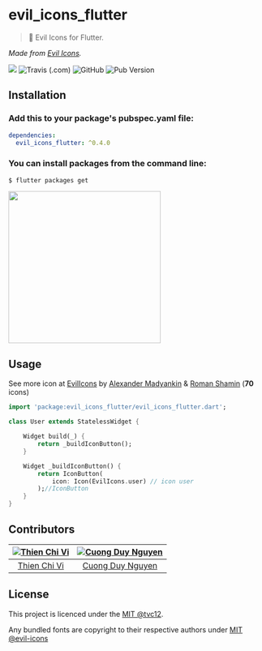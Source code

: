 # evil_icons_flutter

> 🖤 Evil Icons for Flutter.

*Made from [Evil Icons](https://github.com/evil-icons/evil-icons).*

![](https://img.shields.io/badge/all_contributors-2-orange.svg?style=flat-square)
![Travis (.com)](https://img.shields.io/travis/com/tvc12/evil_icons_flutter?style=flat-square)
![GitHub](https://img.shields.io/github/license/tvc12/evil_icons_flutter.svg?style=flat-square)
![Pub Version](https://img.shields.io/pub/v/evil_icons_flutter?style=flat-square)

## Installation

### Add this to your package's pubspec.yaml file:

```yaml
dependencies:
  evil_icons_flutter: ^0.4.0
```

### You can install packages from the command line:

```
$ flutter packages get
```

<img src="https://github.com/tvc12/evil_icons_flutter/raw/master/demo.png" width='300'/>

## Usage

See more icon at [EvilIcons](https://evil-icons.io/) by [Alexander Madyankin](https://github.com/outpunk) & [Roman Shamin](https://twitter.com/romanshamin) (**70** icons)

```dart
import 'package:evil_icons_flutter/evil_icons_flutter.dart';

class User extends StatelessWidget {

    Widget build(_) {
        return _buildIconButton();
    }

    Widget _buildIconButton() {
        return IconButton(
            icon: Icon(EvilIcons.user) // icon user
        );//IconButton
    }
}

```

## Contributors

| [![Thien Chi Vi](https://github.com/tvc12.png?size=100)](https://github.com/tvc12) | [![Cuong Duy Nguyen](https://github.com/103cuong.png?size=100)](https://github.com/103cuong) |
| :--------------------------------------------------------------------------------: | :------------------------------------------------------------------------------------------: |
|                      [Thien Chi Vi](https://github.com/tvc12)                      |                       [Cuong Duy Nguyen](https://github.com/103cuong)                        |

## License

This project is licenced under the [MIT @tvc12](https://github.com/tvc12/evil_icons_flutter/blob/master/LICENSE).

Any bundled fonts are copyright to their respective authors under [MIT @evil-icons](https://github.com/evil-icons/evil-icons)
